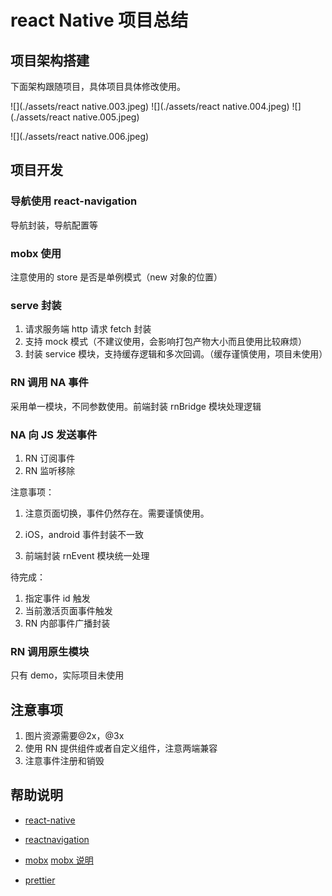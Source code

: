# react Native 项目总结

## 项目架构搭建

下面架构跟随项目，具体项目具体修改使用。

![](./assets/react native.003.jpeg)
![](./assets/react native.004.jpeg)
![](./assets/react native.005.jpeg)

![](./assets/react native.006.jpeg)

## 项目开发

### 导航使用 react-navigation

导航封装，导航配置等

### mobx 使用

注意使用的 store 是否是单例模式（new 对象的位置）

### serve 封装

1. 请求服务端 http 请求 fetch 封装
2. 支持 mock 模式（不建议使用，会影响打包产物大小而且使用比较麻烦）
3. 封装 service 模块，支持缓存逻辑和多次回调。（缓存谨慎使用，项目未使用）

### RN 调用 NA 事件

采用单一模块，不同参数使用。前端封装 rnBridge 模块处理逻辑

### NA 向 JS 发送事件

1. RN 订阅事件
2. RN 监听移除

注意事项：

1. 注意页面切换，事件仍然存在。需要谨慎使用。

2. iOS，android 事件封装不一致

3. 前端封装 rnEvent 模块统一处理

待完成：

1. 指定事件 id 触发
2. 当前激活页面事件触发
3. RN 内部事件广播封装

### RN 调用原生模块

只有 demo，实际项目未使用

## 注意事项

1. 图片资源需要@2x，@3x
2. 使用 RN 提供组件或者自定义组件，注意两端兼容
3. 注意事件注册和销毁

## 帮助说明

- [react-native](http://reactnative.cn/docs/0.49/getting-started.html)

- [reactnavigation](https://reactnavigation.org/)

- [mobx](https://mobx.js.org/getting-started.html) [mobx 说明](http://cn.mobx.js.org/)

- [prettier](https://prettier.io/)
